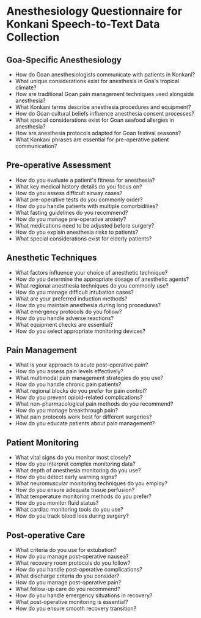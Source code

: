 # Anesthesiology Questionnaire for Konkani Speech-to-Text Data Collection

## Goa-Specific Anesthesiology

- How do Goan anesthesiologists communicate with patients in Konkani?
- What unique considerations exist for anesthesia in Goa's tropical climate?
- How are traditional Goan pain management techniques used alongside anesthesia?
- What Konkani terms describe anesthesia procedures and equipment?
- How do Goan cultural beliefs influence anesthesia consent processes?
- What special considerations exist for Goan seafood allergies in anesthesia?
- How are anesthesia protocols adapted for Goan festival seasons?
- What Konkani phrases are essential for pre-operative patient communication?

## Pre-operative Assessment

- How do you evaluate a patient's fitness for anesthesia?
- What key medical history details do you focus on?
- How do you assess difficult airway cases?
- What pre-operative tests do you commonly order?
- How do you handle patients with multiple comorbidities?
- What fasting guidelines do you recommend?
- How do you manage pre-operative anxiety?
- What medications need to be adjusted before surgery?
- How do you explain anesthesia risks to patients?
- What special considerations exist for elderly patients?

## Anesthetic Techniques

- What factors influence your choice of anesthetic technique?
- How do you determine the appropriate dosage of anesthetic agents?
- What regional anesthesia techniques do you commonly use?
- How do you manage difficult intubation cases?
- What are your preferred induction methods?
- How do you maintain anesthesia during long procedures?
- What emergency protocols do you follow?
- How do you handle adverse reactions?
- What equipment checks are essential?
- How do you select appropriate monitoring devices?

## Pain Management

- What is your approach to acute post-operative pain?
- How do you assess pain levels effectively?
- What multimodal pain management strategies do you use?
- How do you handle chronic pain patients?
- What regional blocks do you prefer for pain control?
- How do you prevent opioid-related complications?
- What non-pharmacological pain methods do you recommend?
- How do you manage breakthrough pain?
- What pain protocols work best for different surgeries?
- How do you educate patients about pain management?

## Patient Monitoring

- What vital signs do you monitor most closely?
- How do you interpret complex monitoring data?
- What depth of anesthesia monitoring do you use?
- How do you detect early warning signs?
- What neuromuscular monitoring techniques do you employ?
- How do you ensure adequate tissue perfusion?
- What temperature monitoring methods do you prefer?
- How do you monitor fluid status?
- What cardiac monitoring tools do you use?
- How do you track blood loss during surgery?

## Post-operative Care

- What criteria do you use for extubation?
- How do you manage post-operative nausea?
- What recovery room protocols do you follow?
- How do you handle post-operative complications?
- What discharge criteria do you consider?
- How do you manage post-operative pain?
- What follow-up care do you recommend?
- How do you handle emergency situations in recovery?
- What post-operative monitoring is essential?
- How do you ensure smooth recovery transition?
